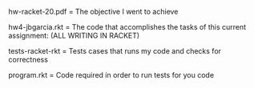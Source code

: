 hw-racket-20.pdf = The objective I went to achieve

hw4-jbgarcia.rkt = The code that accomplishes the tasks of this current assignment: (ALL WRITING IN RACKET)

tests-racket-rkt = Tests cases that runs my code and checks for correctness

program.rkt = Code required in order to run tests for you code
